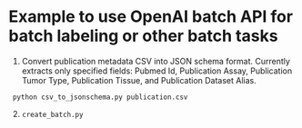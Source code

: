# Example to use OpenAI batch API for batch labeling or other batch tasks

1. Convert publication metadata CSV into JSON schema format. Currently extracts only specified fields: Pubmed Id, Publication Assay, Publication Tumor Type, Publication Tissue, and Publication Dataset Alias.

```
 python csv_to_jsonschema.py publication.csv
```

2. `create_batch.py`


